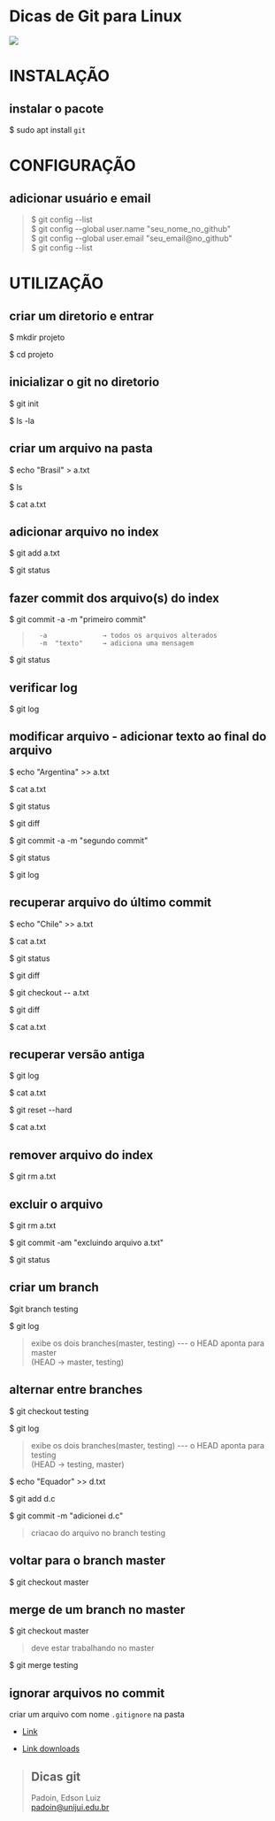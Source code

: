 # Dicas de Git para Linux




<img src="https://git-scm.com/images/logo@2x.png">


# INSTALAÇÃO  
## instalar o pacote

$ sudo apt install `git`




# CONFIGURAÇÃO  
## adicionar usuário e email 

> $ git config --list  
> $ git config --global user.name "seu_nome_no_github"  
> $ git config --global user.email "seu_email@no_github"  
> $ git config --list



# UTILIZAÇÃO  


## criar um diretorio e entrar
 
$ mkdir projeto

$ cd projeto



## inicializar o git no diretorio

$ git init

$ ls -la



## criar um arquivo na pasta


$ echo "Brasil" > a.txt 

$ ls

$ cat a.txt


## adicionar arquivo no index

$ git add a.txt

$ git status


## fazer commit dos arquivo(s) do index


$ git commit -a -m "primeiro commit"

>		-a  			→ todos os arquivos alterados 
>		-m 	"texto"  	→ adiciona uma mensagem

$ git status


## verificar log

$ git log




## modificar arquivo - adicionar texto ao final do arquivo

$ echo "Argentina" >> a.txt 

$ cat a.txt

$ git status

$ git diff

$ git commit -a -m "segundo commit"

$ git status

$ git log



## recuperar arquivo do último commit

$ echo "Chile" >> a.txt 

$ cat a.txt

$ git status

$ git diff

$ git checkout -- a.txt

$ git diff

$ cat a.txt



## recuperar versão antiga 
 

$ git log

$ cat a.txt

$ git reset --hard <numero>

$ cat a.txt





## remover arquivo do index

$ git rm a.txt






## excluir o arquivo


$  git rm a.txt 

$  git commit -am "excluindo arquivo a.txt"

$  git status 





## criar um branch


$git branch testing

$ git log
> exibe os dois branches(master, testing) --- o HEAD aponta para master  
> (HEAD -> master, testing)  




## alternar entre branches

$ git checkout testing

$ git log
> exibe os dois branches(master, testing) --- o HEAD aponta para testing  
> (HEAD -> testing, master) 



$ echo "Equador" >> d.txt   

$ git add d.c  

$ git commit -m "adicionei d.c"  

> criacao do arquivo no branch testing




## voltar para o branch master

$ git checkout master  




## merge de um branch no master

$ git checkout master  
> deve estar trabalhando no master

$ git merge testing





## ignorar arquivos no commit

criar um arquivo com nome `.gitignore` na pasta





* [Link](http://git-scm.com/)

* [Link downloads](https://git-scm.com/downloads)



> ## Dicas git  
> Padoin, Edson Luiz  
> padoin@unijui.edu.br
